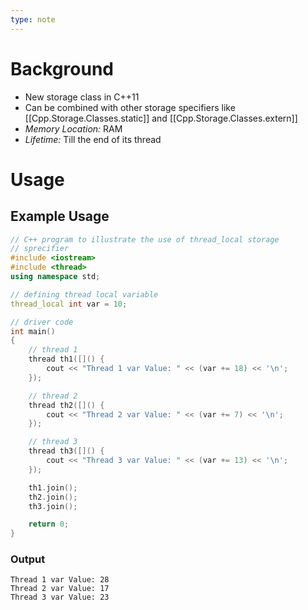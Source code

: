 ```yaml
---
type: note
---
```

# Background
- New storage class in C++11
- Can be combined with other storage specifiers like [[Cpp.Storage.Classes.static]] and [[Cpp.Storage.Classes.extern]]
- *Memory Location:* RAM
- *Lifetime:* Till the end of its thread
# Usage
## Example Usage
```cpp
// C++ program to illustrate the use of thread_local storage
// sprecifier
#include <iostream>
#include <thread>
using namespace std;

// defining thread local variable
thread_local int var = 10;

// driver code
int main()
{
	// thread 1
	thread th1([]() {
		cout << "Thread 1 var Value: " << (var += 18) << '\n';
	});

	// thread 2
	thread th2([]() {
		cout << "Thread 2 var Value: " << (var += 7) << '\n';
	});

	// thread 3
	thread th3([]() {
		cout << "Thread 3 var Value: " << (var += 13) << '\n';
	});

	th1.join();
	th2.join();
	th3.join();

	return 0;
}
```
### Output
```
Thread 1 var Value: 28  
Thread 2 var Value: 17  
Thread 3 var Value: 23
```